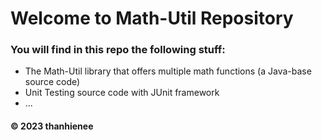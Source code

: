 # Welcome to Math-Util Repository
### You will find in this repo the following stuff:
* The Math-Util library that offers multiple math functions (a Java-base source code)
* Unit Testing source code with JUnit framework
* ...

#### © 2023 thanhienee